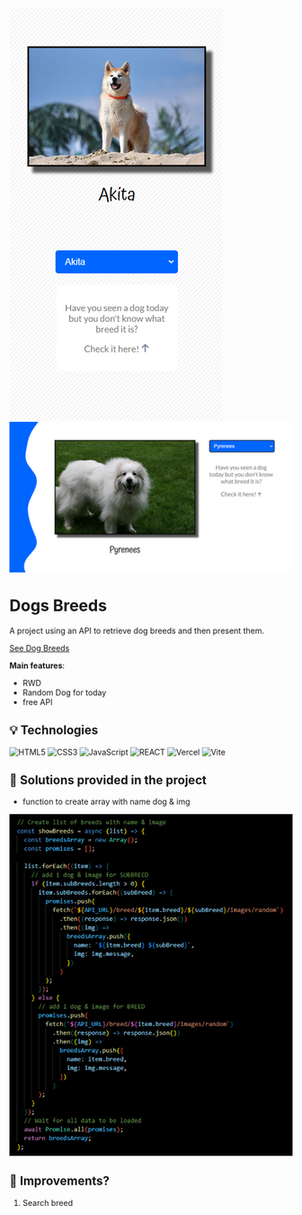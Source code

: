 ![screen](/public/img/screenshot_1.png)
![screen](/public/img/screenshot_2.png)

# Dogs Breeds

A project using an API to retrieve dog breeds and then present them.

[See Dog Breeds](https://artur-it.github.io/API-Dogs/)

**Main features**:

- RWD
- Random Dog for today
- free API

## 💡 Technologies

![HTML5](https://img.shields.io/badge/html5-%23E34F26.svg?style=for-the-badge&logo=html5&logoColor=white)
![CSS3](https://img.shields.io/badge/css3-%231572B6.svg?style=for-the-badge&logo=css3&logoColor=white)
![JavaScript](https://img.shields.io/badge/javascript-%23323330.svg?style=for-the-badge&logo=javascript&logoColor=%23F7DF1E)
![REACT](https://img.shields.io/badge/react-%23323330.svg?style=for-the-badge&logo=react&logoColor=%23F7DF1E)
![Vercel](https://img.shields.io/badge/vercel-%23000000.svg?style=for-the-badge&logo=vercel&logoColor=white)
![Vite](https://img.shields.io/badge/vite-%23646CFF.svg?style=for-the-badge&logo=vite&logoColor=white)

## 🤔 Solutions provided in the project

- function to create array with name dog & img

![screen](public/img/showBreeds.png)

## 💭 Improvements?

1. Search breed
